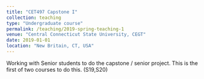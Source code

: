 ```yaml
---
title: "CET497 Capstone I"
collection: teaching
type: "Undergraduate course"
permalink: /teaching/2019-spring-teaching-1
venue: "Central Connecticut State University, CEGT"
date: 2019-01-01
location: "New Britain, CT, USA"
---
```


Working with Senior students to do the capstone / senior project. This is the first of two courses to do this. (S19,S20)
